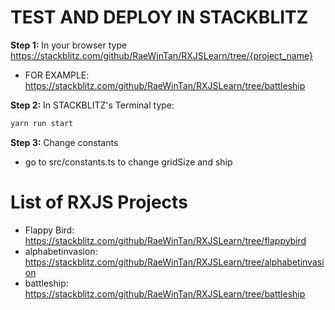 # TEST AND DEPLOY IN STACKBLITZ



**Step 1:** In your browser type  https://stackblitz.com/github/RaeWinTan/RXJSLearn/tree/{project_name}
* FOR EXAMPLE: https://stackblitz.com/github/RaeWinTan/RXJSLearn/tree/battleship

**Step 2:** In STACKBLITZ's Terminal type:
```sh
yarn run start
```

**Step 3:** Change constants
* go to src/constants.ts to change gridSize and ship

# List of RXJS Projects
* Flappy Bird: https://stackblitz.com/github/RaeWinTan/RXJSLearn/tree/flappybird
* alphabetinvasion: https://stackblitz.com/github/RaeWinTan/RXJSLearn/tree/alphabetinvasion
* battleship: https://stackblitz.com/github/RaeWinTan/RXJSLearn/tree/battleship
